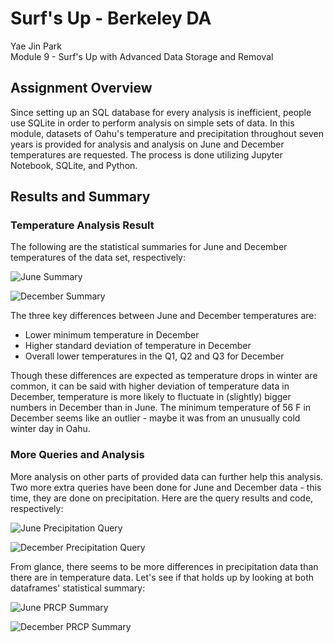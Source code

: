 # Surf's Up - Berkeley DA
Yae Jin Park\
Module 9 - Surf's Up with Advanced Data Storage and Removal

## Assignment Overview
Since setting up an SQL database for every analysis is inefficient, people use SQLite in order to perform analysis on simple sets of data. In this module, datasets of Oahu's temperature and precipitation throughout seven years is provided for analysis and analysis on June and December temperatures are requested. The process is done utilizing Jupyter Notebook, SQLite, and Python.

## Results and Summary

### Temperature Analysis Result

The following are the statistical summaries for June and December temperatures of the data set, respectively:

![June Summary](https://github.com/yaejinpark/surfs-up/blob/main/resources/june_summary.png)

![December Summary](https://github.com/yaejinpark/surfs-up/blob/main/resources/dec_summary.png)

The three key differences between June and December temperatures are:
* Lower minimum temperature in December
* Higher standard deviation of temperature in December
* Overall lower temperatures in the Q1, Q2 and Q3 for December

Though these differences are expected as temperature drops in winter are common, it can be said with higher deviation of temperature data in December, temperature is more likely to fluctuate in (slightly) bigger numbers in December than in June. The minimum temperature of 56 F in December seems like an outlier - maybe it was from an unusually cold winter day in Oahu.

### More Queries and Analysis

More analysis on other parts of provided data can further help this analysis. Two more extra queries have been done for June and December data - this time, they are done on precipitation. Here are the query results and code, respectively:

![June Precipitation Query](https://github.com/yaejinpark/surfs-up/blob/main/resources/june_prcp.png)

![December Precipitation Query](https://github.com/yaejinpark/surfs-up/blob/main/resources/dec_prcp.png)

From glance, there seems to be more differences in precipitation data than there are in temperature data. Let's see if that holds up by looking at both dataframes' statistical summary:

![June PRCP Summary](https://github.com/yaejinpark/surfs-up/blob/main/resources/june_summary.png)

![December PRCP Summary](https://github.com/yaejinpark/surfs-up/blob/main/resources/dec_prcp_summary.png)